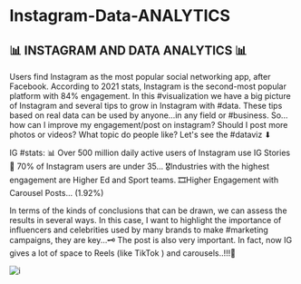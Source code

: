 
# Instagram-Data-ANALYTICS

## 📊 INSTAGRAM AND DATA ANALYTICS 📊

Users find Instagram as the most popular social networking app, after Facebook. According to 2021 stats, Instagram is the second-most popular platform with 84% engagement.
In this #visualization we have a big picture of Instagram and several tips to grow in Instagram with #data. These tips based on real data can be used by anyone…in any field or #business.
So… how can I improve my engagement/post on instagram? Should I post more photos or videos? What topic do people like?
Let's see the #dataviz ⬇

IG #stats:
📊 Over 500 million daily active users of Instagram use IG Stories
👫 70% of Instagram users are under 35...
🎖Industries with the highest engagement are Higher Ed and Sport teams.
🎞Higher Engagement with Carousel Posts... (1.92%)

In terms of the kinds of conclusions that can be drawn, we can assess the results in several ways. In this case, I want to highlight the importance of influencers and celebrities used by many brands to make #marketing campaigns, they are key...🗝
The post is also very important. In fact, now IG gives a lot of space to Reels (like TikTok ) and carousels..!!!🧐

![i](https://user-images.githubusercontent.com/75072300/113988597-3f8d1580-986d-11eb-9b66-a0e93933833a.jpg)

